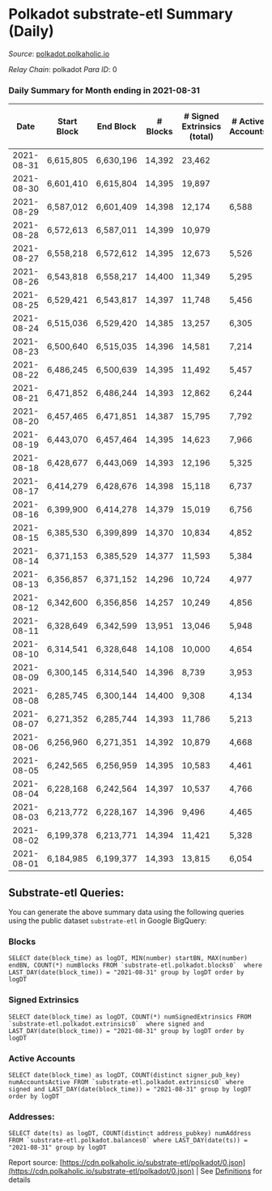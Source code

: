 # Polkadot substrate-etl Summary (Daily)

_Source_: [polkadot.polkaholic.io](https://polkadot.polkaholic.io)

*Relay Chain*: polkadot
*Para ID*: 0



### Daily Summary for Month ending in 2021-08-31


| Date | Start Block | End Block | # Blocks | # Signed Extrinsics (total) | # Active Accounts | # Passive | # New | # Addresses with Balances | # Events | # Transfers | # XCM Transfers In | # XCM Transfers Out |
| ---- | ----------- | --------- | -------- | --------------------------- | ----------------- | --------- | ----- | ------------------------- | -------- | ----------- | ------------------ | ------------------- |
| 2021-08-31 | 6,615,805 | 6,630,196 | 14,392  | 23,462 |  |  |  | 466,153 | 168,546 | 24,716 ($712,036,865.42) |   |   |
| 2021-08-30 | 6,601,410 | 6,615,804 | 14,395  | 19,897 |  |  |  |  | 152,851 | 21,407 ($303,564,517.88) |   |   |
| 2021-08-29 | 6,587,012 | 6,601,409 | 14,398  | 12,174 | 6,588 |  |  |  | 101,456 | 11,682 ($103,430,143.33) |   |   |
| 2021-08-28 | 6,572,613 | 6,587,011 | 14,399  | 10,979 |  |  |  |  | 93,474 | 10,392 ($133,566,072.35) |   |   |
| 2021-08-27 | 6,558,218 | 6,572,612 | 14,395  | 12,673 | 5,526 |  |  |  | 105,180 | 12,395 ($620,143,575.22) |   |   |
| 2021-08-26 | 6,543,818 | 6,558,217 | 14,400  | 11,349 | 5,295 |  |  |  | 98,196 | 11,243 ($255,559,783.99) |   |   |
| 2021-08-25 | 6,529,421 | 6,543,817 | 14,397  | 11,748 | 5,456 |  |  |  | 99,125 | 11,741 ($175,532,934.25) |   |   |
| 2021-08-24 | 6,515,036 | 6,529,420 | 14,385  | 13,257 | 6,305 |  |  |  | 110,943 | 13,511 ($266,012,822.58) |   |   |
| 2021-08-23 | 6,500,640 | 6,515,035 | 14,396  | 14,581 | 7,214 |  |  |  | 119,764 | 14,827 ($399,145,394.20) |   |   |
| 2021-08-22 | 6,486,245 | 6,500,639 | 14,395  | 11,492 | 5,457 |  |  |  | 100,107 | 11,881 ($223,249,224.22) |   |   |
| 2021-08-21 | 6,471,852 | 6,486,244 | 14,393  | 12,862 | 6,244 |  |  |  | 106,165 | 13,142 ($212,090,499.95) |   |   |
| 2021-08-20 | 6,457,465 | 6,471,851 | 14,387  | 15,795 | 7,792 |  |  |  | 126,886 | 16,778 ($965,547,839.46) |   |   |
| 2021-08-19 | 6,443,070 | 6,457,464 | 14,395  | 14,623 | 7,966 |  |  |  | 113,837 | 14,670 ($236,390,800.53) |   |   |
| 2021-08-18 | 6,428,677 | 6,443,069 | 14,393  | 12,196 | 5,325 |  |  |  | 99,806 | 12,349 ($374,669,730.46) |   |   |
| 2021-08-17 | 6,414,279 | 6,428,676 | 14,398  | 15,118 | 6,737 |  |  |  | 122,068 | 14,787 ($427,985,227.17) |   |   |
| 2021-08-16 | 6,399,900 | 6,414,278 | 14,379  | 15,019 | 6,756 |  |  |  | 119,315 | 15,151 ($407,327,476.01) |   |   |
| 2021-08-15 | 6,385,530 | 6,399,899 | 14,370  | 10,834 | 4,852 |  |  |  | 97,885 | 10,466 ($156,912,515.47) |   |   |
| 2021-08-14 | 6,371,153 | 6,385,529 | 14,377  | 11,593 | 5,384 |  |  |  | 97,444 | 11,458 ($154,122,982.51) |   |   |
| 2021-08-13 | 6,356,857 | 6,371,152 | 14,296  | 10,724 | 4,977 |  |  |  | 93,842 | 10,309 ($194,442,157.76) |   |   |
| 2021-08-12 | 6,342,600 | 6,356,856 | 14,257  | 10,249 | 4,856 |  |  |  | 93,085 | 10,276 ($244,785,639.76) |   |   |
| 2021-08-11 | 6,328,649 | 6,342,599 | 13,951  | 13,046 | 5,948 |  |  |  | 107,869 | 13,155 ($500,040,643.87) |   |   |
| 2021-08-10 | 6,314,541 | 6,328,648 | 14,108  | 10,000 | 4,654 |  |  |  | 91,314 | 9,447 ($328,196,010.66) |   |   |
| 2021-08-09 | 6,300,145 | 6,314,540 | 14,396  | 8,739 | 3,953 |  |  |  | 85,267 | 8,468 ($148,162,106.62) |   |   |
| 2021-08-08 | 6,285,745 | 6,300,144 | 14,400  | 9,308 | 4,134 |  |  |  | 86,841 | 9,000 ($234,462,997.33) |   |   |
| 2021-08-07 | 6,271,352 | 6,285,744 | 14,393  | 11,786 | 5,213 |  |  |  | 103,308 | 11,748 ($214,765,583.36) |   |   |
| 2021-08-06 | 6,256,960 | 6,271,351 | 14,392  | 10,879 | 4,668 |  |  |  | 96,103 | 10,550 ($246,203,740.04) |   |   |
| 2021-08-05 | 6,242,565 | 6,256,959 | 14,395  | 10,583 | 4,461 |  |  |  | 94,091 | 9,820 ($244,181,575.00) |   |   |
| 2021-08-04 | 6,228,168 | 6,242,564 | 14,397  | 10,537 | 4,766 |  |  |  | 96,583 | 10,773 ($285,767,315.29) |   |   |
| 2021-08-03 | 6,213,772 | 6,228,167 | 14,396  | 9,496 | 4,465 |  |  |  | 90,870 | 10,532 ($363,351,623.43) |   |   |
| 2021-08-02 | 6,199,378 | 6,213,771 | 14,394  | 11,421 | 5,328 |  |  |  | 103,737 | 12,384 ($352,154,587.02) |   |   |
| 2021-08-01 | 6,184,985 | 6,199,377 | 14,393  | 13,815 | 6,054 |  |  |  | 113,106 | 15,009 ($415,113,958.14) |   |   |

## Substrate-etl Queries:
You can generate the above summary data using the following queries using the public dataset `substrate-etl` in Google BigQuery:


### Blocks
```
SELECT date(block_time) as logDT, MIN(number) startBN, MAX(number) endBN, COUNT(*) numBlocks FROM `substrate-etl.polkadot.blocks0`  where LAST_DAY(date(block_time)) = "2021-08-31" group by logDT order by logDT
```


### Signed Extrinsics
```
SELECT date(block_time) as logDT, COUNT(*) numSignedExtrinsics FROM `substrate-etl.polkadot.extrinsics0`  where signed and LAST_DAY(date(block_time)) = "2021-08-31" group by logDT order by logDT
```


### Active Accounts
```
SELECT date(block_time) as logDT, COUNT(distinct signer_pub_key) numAccountsActive FROM `substrate-etl.polkadot.extrinsics0` where signed and LAST_DAY(date(block_time)) = "2021-08-31" group by logDT order by logDT
```


### Addresses:
```
SELECT date(ts) as logDT, COUNT(distinct address_pubkey) numAddress FROM `substrate-etl.polkadot.balances0` where LAST_DAY(date(ts)) = "2021-08-31" group by logDT
```



Report source: [https://cdn.polkaholic.io/substrate-etl/polkadot/0.json](https://cdn.polkaholic.io/substrate-etl/polkadot/0.json) | See [Definitions](/DEFINITIONS.md) for details

